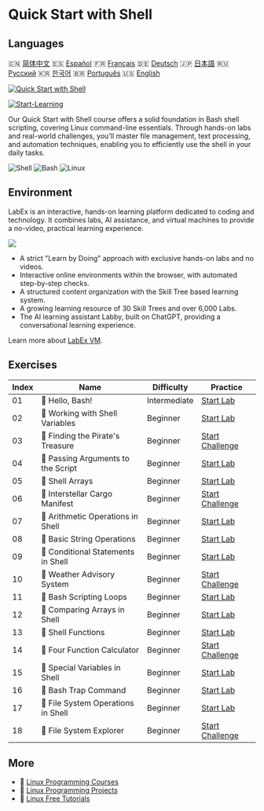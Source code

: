 # Quick Start with Shell

## Languages

🇨🇳 [简体中文](README_zh.md) 🇪🇸 [Español](README_es.md) 🇫🇷 [Français](README_fr.md) 🇩🇪 [Deutsch](README_de.md) 🇯🇵 [日本語](README_ja.md) 🇷🇺 [Русский](README_ru.md) 🇰🇷 [한국어](README_ko.md) 🇧🇷 [Português](README_pt.md) 🇺🇸 [English](README.md) 

[![Quick Start with Shell](https://cover-creator.labex.io/quick-start-with-shell.png)](https://labex.io/courses/quick-start-with-shell)

[![Start-Learning](https://img.shields.io/badge/Start-Learning-whitesmoke?style=for-the-badge)](https://labex.io/courses/quick-start-with-shell)

Our Quick Start with Shell course offers a solid foundation in Bash shell scripting, covering Linux command-line essentials. Through hands-on labs and real-world challenges, you'll master file management, text processing, and automation techniques, enabling you to efficiently use the shell in your daily tasks.

![Shell](https://img.shields.io/badge/Shell-whitesmoke?style=for-the-badge&logo=shell)
![Bash](https://img.shields.io/badge/Bash-whitesmoke?style=for-the-badge&logo=bash)
![Linux](https://img.shields.io/badge/Linux-whitesmoke?style=for-the-badge&logo=linux)


## Environment

LabEx is an interactive, hands-on learning platform dedicated to coding and technology. It combines labs, AI assistance, and virtual machines to provide a no-video, practical learning experience.

![](https://tutorial-screenshot.getvm.io/images/vm-1725247253.png)

- A strict "Learn by Doing" approach with exclusive hands-on labs and no videos.
- Interactive online environments within the browser, with automated step-by-step checks.
- A structured content organization with the Skill Tree based learning system.
- A growing learning resource of 30 Skill Trees and over 6,000 Labs.
- The AI learning assistant Labby, built on ChatGPT, providing a conversational learning experience.

Learn more about [LabEx VM](https://support.labex.io/using-labex/virtual-machine).

## Exercises

|   Index | Name                               | Difficulty   | Practice                                                                                                            |
|---------|------------------------------------|--------------|---------------------------------------------------------------------------------------------------------------------|
|      01 | 📖 Hello, Bash!                    | Intermediate | <a target='_blank' href='https://labex.io/tutorials/linux-hello-bash-388809'>Start Lab</a>                          |
|      02 | 📖 Working with Shell Variables    | Beginner     | <a target='_blank' href='https://labex.io/tutorials/shell-working-with-shell-variables-388810'>Start Lab</a>        |
|      03 | 🎯 Finding the Pirate's Treasure   | Beginner     | <a target='_blank' href='https://labex.io/tutorials/shell-finding-the-pirate-s-treasure-388807'>Start Challenge</a> |
|      04 | 📖 Passing Arguments to the Script | Beginner     | <a target='_blank' href='https://labex.io/tutorials/shell-passing-arguments-to-the-script-388811'>Start Lab</a>     |
|      05 | 📖 Shell Arrays                    | Beginner     | <a target='_blank' href='https://labex.io/tutorials/shell-shell-arrays-388812'>Start Lab</a>                        |
|      06 | 🎯 Interstellar Cargo Manifest     | Beginner     | <a target='_blank' href='https://labex.io/tutorials/shell-interstellar-cargo-manifest-388869'>Start Challenge</a>   |
|      07 | 📖 Arithmetic Operations in Shell  | Beginner     | <a target='_blank' href='https://labex.io/tutorials/shell-arithmetic-operations-in-shell-388813'>Start Lab</a>      |
|      08 | 📖 Basic String Operations         | Beginner     | <a target='_blank' href='https://labex.io/tutorials/shell-basic-string-operations-388814'>Start Lab</a>             |
|      09 | 📖 Conditional Statements in Shell | Beginner     | <a target='_blank' href='https://labex.io/tutorials/linux-conditional-statements-in-shell-388815'>Start Lab</a>     |
|      10 | 🎯 Weather Advisory System         | Beginner     | <a target='_blank' href='https://labex.io/tutorials/shell-weather-advisory-system-388885'>Start Challenge</a>       |
|      11 | 📖 Bash Scripting Loops            | Beginner     | <a target='_blank' href='https://labex.io/tutorials/shell-bash-scripting-loops-388816'>Start Lab</a>                |
|      12 | 📖 Comparing Arrays in Shell       | Beginner     | <a target='_blank' href='https://labex.io/tutorials/shell-comparing-arrays-in-shell-388817'>Start Lab</a>           |
|      13 | 📖 Shell Functions                 | Beginner     | <a target='_blank' href='https://labex.io/tutorials/shell-shell-functions-388818'>Start Lab</a>                     |
|      14 | 🎯 Four Function Calculator        | Beginner     | <a target='_blank' href='https://labex.io/tutorials/shell-four-function-calculator-388893'>Start Challenge</a>      |
|      15 | 📖 Special Variables in Shell      | Beginner     | <a target='_blank' href='https://labex.io/tutorials/shell-special-variables-in-shell-388819'>Start Lab</a>          |
|      16 | 📖 Bash Trap Command               | Beginner     | <a target='_blank' href='https://labex.io/tutorials/linux-bash-trap-command-388820'>Start Lab</a>                   |
|      17 | 📖 File System Operations in Shell | Beginner     | <a target='_blank' href='https://labex.io/tutorials/shell-file-system-operations-in-shell-388821'>Start Lab</a>     |
|      18 | 🎯 File System Explorer            | Beginner     | <a target='_blank' href='https://labex.io/tutorials/shell-file-system-explorer-388898'>Start Challenge</a>          |

## More

- 🔗 [Linux Programming Courses](https://github.com/labex-labs/awesome-programming-courses)
- 🔗 [Linux Programming Projects](https://github.com/labex-labs/awesome-programming-projects)
- 🔗 [Linux Free Tutorials](https://github.com/labex-labs/linux-free-tutorials)

